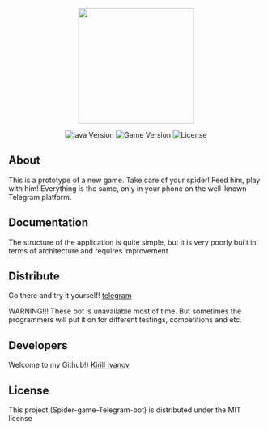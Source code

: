 <p align="center">
      <img src="https://i.ibb.co/hVBLR6L/Pavuk.jpg" width="228">
</p>

<p align="center">
   <img src="https://img.shields.io/badge/java%20version-17%2B-blue" alt="java Version">
   <img src="https://img.shields.io/badge/product%20version-1.0-yellow" alt="Game Version">
   <img src="https://img.shields.io/badge/License-MIT-green" alt="License">
</p>

## About

This is a prototype of a new game. Take care of your spider! Feed him, play with him! Everything is the same, only in your phone on the well-known Telegram platform.

## Documentation

The structure of the application is quite simple, but it is very poorly built in terms of architecture and requires improvement.

## Distribute

Go there and try it yourself! [telegram](https://web.telegram.org/k/#@Chelovecheck_bot)

WARNING!!!
These bot is unavailable most of time. But sometimes the programmers will put it on for different testings, competitions and etc.

## Developers

Welcome to my Github!) [Kirill Ivanov](https://github.com/Kirushik-kir)

## License

This project (Spider-game-Telegram-bot) is distributed under the MIT license
